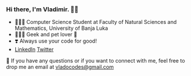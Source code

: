 ###  Hi there, I'm Vladimir. 👋🏻

- 👨🏻‍🎓 Computer Science Student at Faculty of Natural Sciences and Mathematics, University of Banja Luka
- 👨🏻‍💻 Geek and pet lover 🐾
- ❣️ Always use your code for good!
- [LinkedIn](https://www.linkedin.com/in/vladimir-mijic/) [Twitter](https://twitter.com/vladocodes)

📧 If you have any questions or if you want to connect with me, feel free to drop me an email at vladocodes@gmail.com



